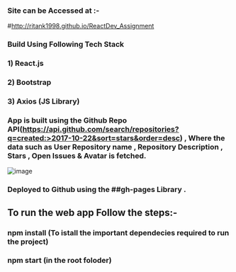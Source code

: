 ### Site can be Accessed at :-
#http://ritank1998.github.io/ReactDev_Assignment
### Build Using Following Tech Stack
### 1) React.js
### 2) Bootstrap
### 3) Axios (JS Library)
### App is built using the Github Repo API(https://api.github.com/search/repositories?q=created:>2017-10-22&sort=stars&order=desc) , Where the data such as User Repository name , Repository Description , Stars , Open Issues & Avatar is fetched.
![image](https://github.com/ritank1998/ReactDev_Assignment/assets/68276497/6f6c7718-cd5c-4f31-8e5f-36b30ec28c86)

### Deployed to Github using the ##gh-pages Library .

## To run the web app Follow the steps:- 
### npm install (To istall the important dependecies required to run the project)
### npm start   (in the root foloder)

